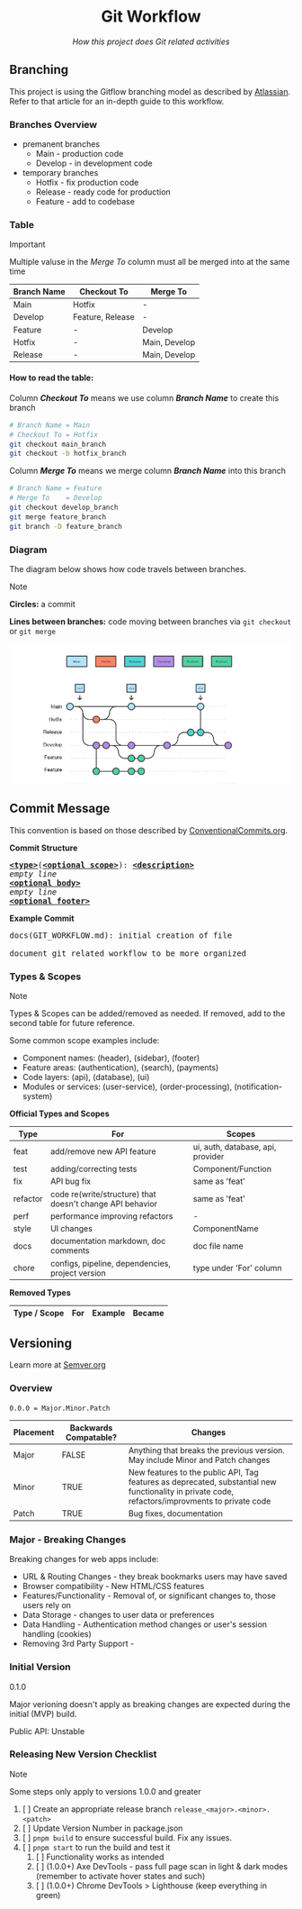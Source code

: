<div align=center>

# Git Workflow

_How this project does Git related activities_

</div>

## Branching

This project is using the Gitflow branching model as described by [Atlassian](https://www.atlassian.com/git/tutorials/comparing-workflows/gitflow-workflow). Refer to that article for an in-depth guide to this workflow.

### Branches Overview

- premanent branches
  - Main - production code
  - Develop - in development code
- temporary branches
  - Hotfix - fix production code
  - Release - ready code for production
  - Feature - add to codebase

### Table

> [!IMPORTANT] 
> Multiple valuse in the *Merge To* column must all be merged into at the same time

| Branch Name | Checkout To      | Merge To      |
| ----------- | ---------------- | ------------- |
| Main        | Hotfix           | -             |
| Develop     | Feature, Release | -             |
| Feature     | -                | Develop       |
| Hotfix      | -                | Main, Develop |
| Release     | -                | Main, Develop |

#### How to read the table:

Column ***Checkout To*** means we use column ***Branch Name*** to create this branch

```bash
# Branch Name = Main
# Checkout To = Hotfix
git checkout main_branch
git checkout -b hotfix_branch
```

Column ***Merge To*** means we merge column ***Branch Name*** into this branch

```bash
# Branch Name = Feature
# Merge To 	  = Develop
git checkout develop_branch
git merge feature_branch
git branch -D feature_branch
```



### Diagram

The diagram below shows how code travels between branches.

> [!NOTE]
> **Circles:** a commit
> 
> **Lines between branches:** code moving between branches via `git checkout` or `git merge`

![Gitflow branching diagram](assets/Gitflow.png)

## Commit Message

This convention is based on those described by [ConventionalCommits.org](https://www.conventionalcommits.org/en/v1.0.0/).

**Commit Structure**

<pre>
<b><a href="#types">&lt;type&gt;</a></b></font>(<b><a href="#scopes">&lt;optional scope&gt;</a></b>): <b><a href="#description">&lt;description&gt;</a></b>
<em>empty line</em>
<b><a href="#body">&lt;optional body&gt;</a></b>
<em>empty line</em>
<b><a href="#footer">&lt;optional footer&gt;</a></b>
</pre>

**Example Commit**

<pre>
docs(GIT_WORKFLOW.md): initial creation of file

document git related workflow to be more organized
</pre>

### Types & Scopes

> [!NOTE]
> Types & Scopes can be added/removed as needed. If removed, add to the second table for future reference.

Some common scope examples include:
- Component names: (header), (sidebar), (footer)
- Feature areas: (authentication), (search), (payments)
- Code layers: (api), (database), (ui)
- Modules or services: (user-service), (order-processing), (notification-system)

**Official Types and Scopes**

| Type 		 | For 																											 | Scopes						 								 	| 
| - 	 		 | - 	 																											 | -		 											 				| 
| feat 		 | add/remove new API feature 															 | ui, auth, database, api, provider	| 
| test  	 | adding/correcting tests																	 | Component/Function 								| 
| fix	 		 | API bug fix 																							 | same as 'feat'											| 
| refactor | code re(write/structure) that doesn't change API behavior | same as 'feat'											| 
| perf 		 | performance improving refactors													 | - 															| 
| style 	 | UI changes																								 | ComponentName											| 
| docs  	 | documentation markdown, doc comments											 | doc file name											| 
| chore 	 | configs, pipeline, dependencies, project version					 | type under 'For' column						| 

**Removed Types**

| Type / Scope | For | Example | Became
| -						 | - 	 | - 			 | - 

## Versioning

Learn more at [Semver.org](https://semver.org/)

### Overview

`0.0.0 = Major.Minor.Patch`

| Placement | Backwards Compatable? | Changes 
| - 									| - 										| - 
| Major 							| FALSE 								| Anything that breaks the previous version. May include Minor and Patch changes
| Minor 							| TRUE 									| New features to the public API, Tag features as deprecated, substantial new functionality in private code, refactors/improvments to private code 
| Patch 							| TRUE 									| Bug fixes, documentation 

### Major - Breaking Changes

Breaking changes for web apps include:
- URL & Routing Changes - they break bookmarks users may have saved
- Browser compatibility - New HTML/CSS features
- Features/Functionality - Removal of, or significant changes to, those users rely on
- Data Storage - changes to user data or preferences
- Data Handling - Authentication method changes or user's session handling (cookies)
- Removing 3rd Party Support - 

### Initial Version

0.1.0

Major verioning doesn't apply as breaking changes are expected during the initial (MVP) build.

Public API: Unstable

### Releasing New Version Checklist

> [!NOTE]
> Some steps only apply to versions 1.0.0 and greater

1. [ ] Create an appropriate release branch `release_<major>.<minor>.<patch>`
2. [ ] Update Version Number in package.json 
3. [ ] `pnpm build` to ensure successful build. Fix any issues.
4. [ ] `pnpm start` to run the build and test it
   1. [ ] Functionality works as intended
   2. [ ] (1.0.0+) Axe DevTools - pass full page scan in light & dark modes (remember to activate hover states and such)
   3. [ ] (1.0.0+) Chrome DevTools > Lighthouse (keep everything in green)